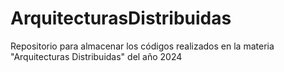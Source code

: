 # ArquitecturasDistribuidas
Repositorio para almacenar los códigos realizados en la materia "Arquitecturas Distribuidas" del año 2024
